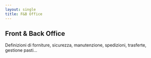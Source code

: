 ```yaml
---
layout: single
title: F&B Office
---
```


<section>
    <h2>Front & Back Office</h2>
    <p>Definizioni di forniture, sicurezza, manutenzione, spedizioni, trasferte, gestione pasti...</p>
</section>
   